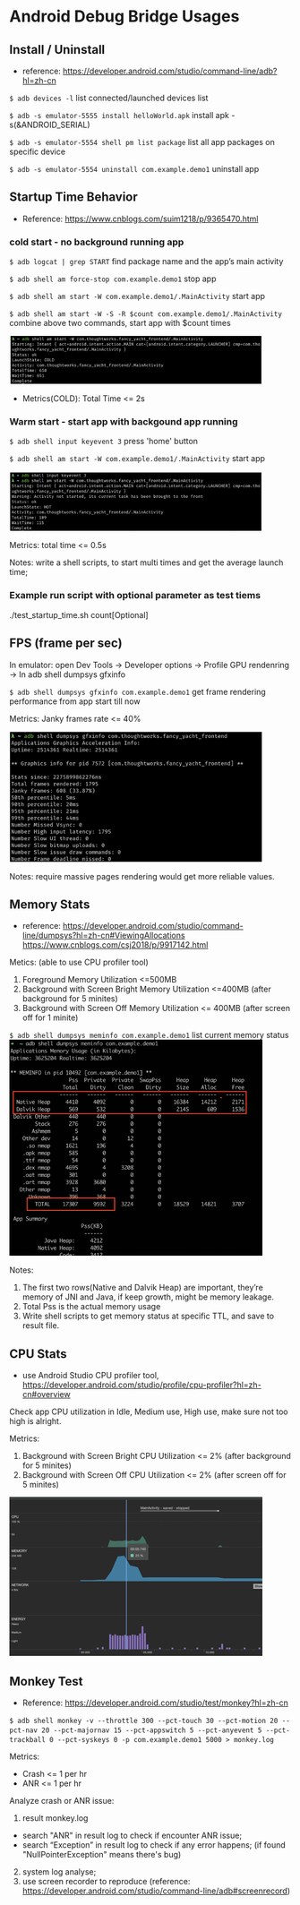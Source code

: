 # Android Debug Bridge Usages

## Install / Uninstall
* reference: https://developer.android.com/studio/command-line/adb?hl=zh-cn

`$ adb devices -l`	list connected/launched devices list

`$ adb -s emulator-5555 install helloWorld.apk`	install apk   -s(&ANDROID_SERIAL) 

`$ adb -s emulator-5554 shell pm list package`		list all app packages on specific device

`$ adb -s emulator-5554 uninstall com.example.demo1`	uninstall app


## Startup Time Behavior
* Reference: https://www.cnblogs.com/suim1218/p/9365470.html

### cold start - no background running app

`$ adb logcat | grep START`	find package name and the app’s main activity

`$ adb shell am force-stop com.example.demo1`		stop app

`$ adb shell am start -W com.example.demo1/.MainActivity`   start app

`$ adb shell am start -W -S -R $count com.example.demo1/.MainActivity` 
combine above two commands, start app with $count times
 
 <img src="https://github.com/CassieRyu/Android-Debug-Bridge/blob/master/pictures/Picture1.png">

* Metrics(COLD): Total Time <= 2s
### Warm start - start app with backgound app running
`$ adb shell input keyevent 3`			press 'home' button

`$ adb shell am start -W com.example.demo1/.MainActivity`			start app

<img src="https://github.com/CassieRyu/Android-Debug-Bridge/blob/master/pictures/Picture2.png">

Metrics: total time <= 0.5s

Notes: write a shell scripts, to start multi times and get the average launch time;
### Example run script with optional parameter as test tiems
./test_startup_time.sh count[Optional]

## FPS (frame per sec)

In emulator: open Dev Tools -> Developer options -> Profile GPU rendenring -> In adb shell dumpsys gfxinfo

`$ adb shell dumpsys gfxinfo com.example.demo1`	get frame rendering performance from app start till now

Metrics: Janky frames rate <= 40%

<img src="https://github.com/CassieRyu/Android-Debug-Bridge/blob/master/pictures/Picture3.png">

Notes: require massive pages rendering would get more reliable values.

## Memory Stats
* reference: https://developer.android.com/studio/command-line/dumpsys?hl=zh-cn#ViewingAllocations
https://www.cnblogs.com/csj2018/p/9917142.html

Metics: (able to use CPU profiler tool)
1.	Foreground Memory Utilization <=500MB
2.	Background with Screen Bright Memory Utilization <=400MB (after background for 5 minites)
3.	Background with Screen Off Memory Utilization <= 400MB (after screen off for 1 minite)

`$ adb shell dumpsys meminfo com.example.demo1`				list current memory status
<img src="https://github.com/CassieRyu/Android-Debug-Bridge/blob/master/pictures/Picture4.png">

Notes: 
1.	The first two rows(Native and Dalvik Heap) are important, they’re memory of JNI and Java, if keep growth, might be memory leakage.
2.	Total Pss is the actual memory usage
3.	Write shell scripts to get memory status at specific TTL, and save to result file.

## CPU Stats
* use Android Studio CPU profiler tool, https://developer.android.com/studio/profile/cpu-profiler?hl=zh-cn#overview

Check app CPU utilization in Idle, Medium use, High use, make sure not too high is alright.

Metrics: 
1.	Background with Screen Bright CPU Utilization  <= 2% (after background for 5 minites)
2.	Background with Screen Off CPU Utilization <= 2% (after screen off for 5 minites)

<img src="https://github.com/CassieRyu/Android-Debug-Bridge/blob/master/pictures/Picture5.png">

## Monkey Test
* Reference: https://developer.android.com/studio/test/monkey?hl=zh-cn

```$ adb shell monkey -v --throttle 300 --pct-touch 30 --pct-motion 20 --pct-nav 20 --pct-majornav 15 --pct-appswitch 5 --pct-anyevent 5 --pct-trackball 0 --pct-syskeys 0 -p com.example.demo1 5000 > monkey.log```

Metrics: 
* Crash <= 1 per hr
* ANR <= 1 per hr

Analyze crash or ANR issue: 
1.	result monkey.log 
 *	search "ANR" in result log to check if encounter ANR issue;
 *	search “Exception” in result log to check if any error happens; (if found "NullPointerException" means there's bug)
2.	system log analyse; 
3.	use screen recorder to reproduce (reference: https://developer.android.com/studio/command-line/adb#screenrecord)



